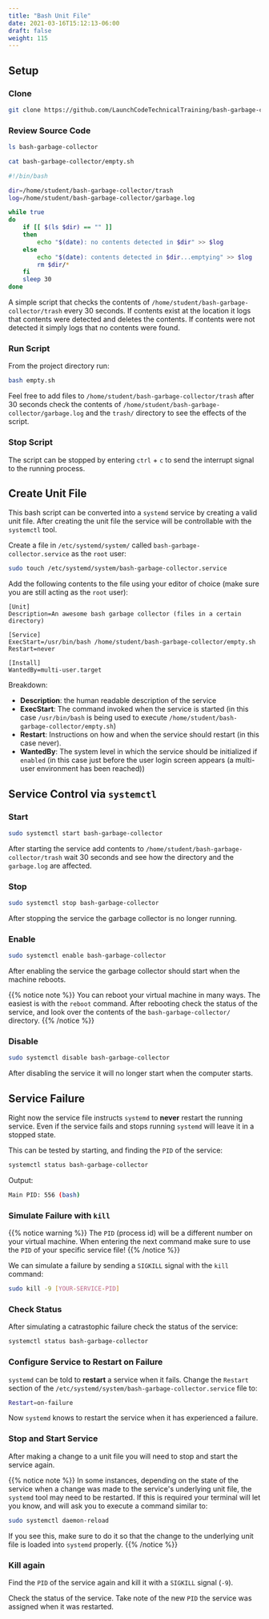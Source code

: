 ```yaml
---
title: "Bash Unit File"
date: 2021-03-16T15:12:13-06:00
draft: false
weight: 115
---
```


## Setup

### Clone

```bash
git clone https://github.com/LaunchCodeTechnicalTraining/bash-garbage-collector
```

### Review Source Code

```bash
ls bash-garbage-collector
```

```bash
cat bash-garbage-collector/empty.sh
```

```bash
#!/bin/bash

dir=/home/student/bash-garbage-collector/trash
log=/home/student/bash-garbage-collector/garbage.log

while true
do
    if [[ $(ls $dir) == "" ]]
    then
        echo "$(date): no contents detected in $dir" >> $log
    else
        echo "$(date): contents detected in $dir...emptying" >> $log
        rm $dir/*
    fi
    sleep 30
done
```

A simple script that checks the contents of `/home/student/bash-garbage-collector/trash` every 30 seconds. If contents exist at the location it logs that contents were detected and deletes the contents. If contents were not detected it simply logs that no contents were found.

### Run Script

From the project directory run:

```bash
bash empty.sh
```

Feel free to add files to `/home/student/bash-garbage-collector/trash` after 30 seconds check the contents of `/home/student/bash-garbage-collector/garbage.log` and the `trash/` directory to see the effects of the script.

### Stop Script

The script can be stopped by entering `ctrl` + `c` to send the interrupt signal to the running process.

## Create Unit File

This bash script can be converted into a `systemd` service by creating a valid unit file. After creating the unit file the service will be controllable with the `systemctl` tool.

Create a file in `/etc/systemd/system/` called `bash-garbage-collector.service` as the `root` user:

```bash
sudo touch /etc/systemd/system/bash-garbage-collector.service
```

Add the following contents to the file using your editor of choice (make sure you are still acting as the `root` user):

```systemd
[Unit]
Description=An awesome bash garbage collector (files in a certain directory)

[Service]
ExecStart=/usr/bin/bash /home/student/bash-garbage-collector/empty.sh
Restart=never

[Install]
WantedBy=multi-user.target
```

Breakdown:

- **Description**: the human readable description of the service
- **ExecStart**: The command invoked when the service is started (in this case `/usr/bin/bash` is being used to execute `/home/student/bash-garbage-collector/empty.sh`)
- **Restart**: Instructions on how and when the service should restart (in this case never).
- **WantedBy**: The system level in which the service should be initialized if `enabled` (in this case just before the user login screen appears (a multi-user environment has been reached))

## Service Control via `systemctl`

### Start

```bash
sudo systemctl start bash-garbage-collector
```

After starting the service add contents to `/home/student/bash-garbage-collector/trash` wait 30 seconds and see how the directory and the `garbage.log` are affected.

### Stop

```bash
sudo systemctl stop bash-garbage-collector
```

After stopping the service the garbage collector is no longer running.

### Enable

```bash
sudo systemctl enable bash-garbage-collector
```

After enabling the service the garbage collector should start when the machine reboots.

{{% notice note %}}
You can reboot your virtual machine in many ways. The easiest is with the `reboot` command. After rebooting check the status of the service, and look over the contents of the `bash-garbage-collector/` directory.
{{% /notice %}}

### Disable

```bash
sudo systemctl disable bash-garbage-collector
```

After disabling the service it will no longer start when the computer starts.

## Service Failure

Right now the service file instructs `systemd` to **never** restart the running service. Even if the service fails and stops running `systemd` will leave it in a stopped state.

This can be tested by starting, and finding the `PID` of the service:

```bash
systemctl status bash-garbage-collector
```

Output:

```bash
Main PID: 556 (bash)
```

### Simulate Failure with `kill`

{{% notice warning %}}
The `PID` (process id) will be a different number on your virtual machine. When entering the next command make sure to use the `PID` of your specific service file!
{{% /notice %}}

We can simulate a failure by sending a `SIGKILL` signal with the `kill` command:

```bash
sudo kill -9 [YOUR-SERVICE-PID]
```

### Check Status

After simulating a catrastophic failure check the status of the service:

```bash
systemctl status bash-garbage-collector
```

### Configure Service to Restart on Failure

`systemd` can be told to **restart** a service when it fails. Change the `Restart` section of the `/etc/systemd/system/bash-garbage-collector.service` file to:

```bash
Restart=on-failure
```

Now `systemd` knows to restart the service when it has experienced a failure.

### Stop and Start Service

After making a change to a unit file you will need to stop and start the service again.

{{% notice note %}}
In some instances, depending on the state of the service when a change was made to the service's underlying unit file, the `systemd` tool may need to be restarted. If this is required your terminal will let you know, and will ask you to execute a command similar to:
```bash
sudo systemctl daemon-reload
```
If you see this, make sure to do it so that the change to the underlying unit file is loaded into `systemd` properly.
{{% /notice %}}

### Kill again

Find the `PID` of the service again and kill it with a `SIGKILL` signal (`-9`).

Check the status of the service. Take note of the new `PID` the service was assigned when it was restarted.